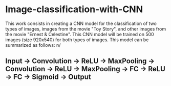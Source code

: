 # Image-classification-with-CNN
This work consists in creating a CNN model for the classification of two types of images, images from the movie "Toy Story", and other images from the movie "Ernest &amp; Celestine". This CNN model will be trained on 500 images (size 920x540) for both types of images.
This model can be summarized as follows: n/
## Input → Convolution → ReLU → MaxPooling → Convolution → ReLU → MaxPooling → FC → ReLU → FC → Sigmoid → Output
